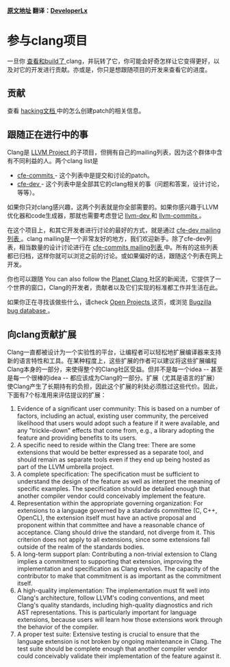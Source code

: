 #### [原文地址](http://clang.llvm.org/get_involved.html) 翻译：[DeveloperLx](http://weibo.com/DeveloperLx)

<div id="content">
    <h1>
        参与clang项目
    </h1>
    <p>
        一旦你
        <a href="http://clang.llvm.org/get_started.html">
            查看和build了
        </a>
        clang，并玩转了它，你可能会好奇怎样让它变得更好，以及对它的开发进行贡献。亦或是，你只是想跟随项目的开发来查看它的进度。
    </p>
    <h2>
        贡献
    </h2>
    查看
    <a href="http://clang.llvm.org/hacking.html">
        hacking文档
    </a>
    中的怎么创建patch的相关信息。
    <h2>
        跟随正在进行中的事
    </h2>
    <p>
        Clang是
        <a href="http://llvm.org">
            LLVM Project
        </a>
        的子项目，但拥有自己的mailing列表，因为这个群体中含有不同利益的人。两个clang list是
    </p>
    <ul>
        <li>
            <a href="http://lists.llvm.org/mailman/listinfo/cfe-commits">
                cfe-commits
            </a>
            - 这个列表中是提交和讨论的patch。
        </li>
        <li>
            <a href="http://lists.llvm.org/mailman/listinfo/cfe-dev">
                cfe-dev
            </a>
            - 这个列表中是全部其它的clang相关的事（问题和答案，设计讨论，等等）。
        </li>
    </ul>
    <p>
        如果你只对clang感兴趣，这两个列表就是你全部需要的。如果你感兴趣于LLVM优化器和code生成器，那就也需要考虑登记
        <a href="http://lists.llvm.org/mailman/listinfo/llvm-dev">
            llvm-dev
        </a>
        和
        <a href="http://lists.llvm.org/mailman/listinfo/llvm-commits">
            llvm-commits
        </a>
        。
    </p>
    <p>
        在这个项目上，和其它开发者进行讨论的最好的方式，就是通过
        <a href="http://lists.llvm.org/mailman/listinfo/cfe-dev">
            cfe-dev mailing列表
        </a>
        。clang mailing是一个非常友好的地方，我们欢迎新手。除了cfe-dev列表，相当数量的设计讨论进行在
        <a href="http://lists.llvm.org/mailman/listinfo/cfe-commits">
            cfe-commits mailing列表
        </a>
        中。所有的这些列表都已归档，这样你就可以浏览之前的讨论。或如果偏好的话，跟随这个列表在网上开发。
    </p>
    <p>
        你也可以跟随
        You can also follow the
        <a href="http://planet.clang.org/">
            Planet Clang
        </a>
        社区的新闻流，它提供了一个世界的窗口，Clang的开发者，贡献者以及它们实现的标准都工作并生活在此。
    </p>
    <p>
        如果你正在寻找该做些什么，请check
        <a href="http://clang.llvm.org/OpenProjects.html">
            Open Projects
        </a>
        这页，或浏览
        <a href="http://llvm.org/bugs/">
            Bugzilla bug database
        </a>
        。
    </p>
    <h2 id="criteria">
        向clang贡献扩展
    </h2>
    <p>
    	Clang一直都被设计为一个实验性的平台，让编程者可以轻松地扩展编译器来支持新的语言特性和工具。在某种程度上，这些扩展的作者可以建议将这些扩展编程Clang本身的一部分，来使得整个的Clang社区受益。但并不是每一个idea -- 甚至是每一个很棒的idea -- 都应该成为Clang的一部分。扩展（尤其是语言的扩展）使Clang产生了长期持有的负担，因此这个扩展的利处必须胜过这些代价。因此，下面有7个标准用来评估提议的扩展：
    </p>
    <ol>
        <li>
            Evidence of a significant user community: This is based on a number of
            factors, including an actual, existing user community, the perceived likelihood
            that users would adopt such a feature if it were available, and any "trickle-down"
            effects that come from, e.g., a library adopting the feature and providing
            benefits to its users.
        </li>
        <li>
            A specific need to reside within the Clang tree: There are some extensions
            that would be better expressed as a separate tool, and should remain as
            separate tools even if they end up being hosted as part of the LLVM umbrella
            project.
        </li>
        <li>
            A complete specification: The specification must be sufficient to understand
            the design of the feature as well as interpret the meaning of specific
            examples. The specification should be detailed enough that another compiler
            vendor could conceivably implement the feature.
        </li>
        <li>
            Representation within the appropriate governing organization: For extensions
            to a language governed by a standards committee (C, C++, OpenCL), the extension
            itself must have an active proposal and proponent within that committee
            and have a reasonable chance of acceptance. Clang should drive the standard,
            not diverge from it. This criterion does not apply to all extensions, since
            some extensions fall outside of the realm of the standards bodies.
        </li>
        <li>
            A long-term support plan: Contributing a non-trivial extension to Clang
            implies a commitment to supporting that extension, improving the implementation
            and specification as Clang evolves. The capacity of the contributor to
            make that commitment is as important as the commitment itself.
        </li>
        <li>
            A high-quality implementation: The implementation must fit well into Clang's
            architecture, follow LLVM's coding conventions, and meet Clang's quality
            standards, including high-quality diagnostics and rich AST representations.
            This is particularly important for language extensions, because users will
            learn how those extensions work through the behavior of the compiler.
        </li>
        <li>
            A proper test suite: Extensive testing is crucial to ensure that the language
            extension is not broken by ongoing maintenance in Clang. The test suite
            should be complete enough that another compiler vendor could conceivably
            validate their implementation of the feature against it.
        </li>
    </ol>
</div>